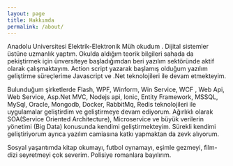 ```yaml
---
layout: page
title: Hakkımda
permalink: /about/
---
```


Anadolu Universitesi Elektrik-Elektronik Müh okudum . Dijital sistemler üstüne uzmanlık yaptım. Okulda aldığım teorik bilgileri sahada da pekiştirmek için ünversiteye başladığımdan 
beri yazılım sektöründe aktif olarak çalışmaktayım. Action script yazarak başlamış olduğum yazılım geliştirme süreçlerime Javascript ve .Net teknolojileri ile devam etmekteyim.

Bulunduğum şirketlerde Flash, WPF, Winform, Win Service, WCF , Web Api, Web Service, Asp.Net MVC, Nodejs api, Ionic, Entity Framework, MSSQL, MySql, Oracle, Mongodb, Docker, 
RabbitMq, Redis teknolojileri ile uygulamalar geliştirdim ve geliştirmeye devam ediyorum. Ağırlıklı olarak SOA(Service Oriented Architecture), Microservice ve büyük verilerin 
yönetimi (Big Data) konusunda kendimi geliştirmekteyim. Sürekli kendimi geliştiriyorum ayrıca yazılım camiasına katkı yapmaktan da zevk alıyorum.

Sosyal yaşantımda  kitap okumayı, futbol oynamayı, eşimle gezmeyi, film-dizi seyretmeyi çok severim. Polisiye romanlara bayılırım. 
